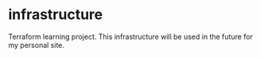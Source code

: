 # infrastructure
Terraform learning project.
This infrastructure will be used in the future for my personal site.
